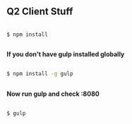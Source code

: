 ## Q2 Client Stuff

```bash
  
$ npm install
  
```

__If you don't have gulp installed globally__

```bash
  
$ npm install -g gulp
  
```

__Now run gulp and check :8080__

```bash
  
$ gulp
  
```